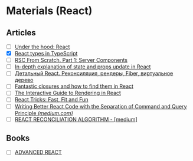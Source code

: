 # Materials (React)

## Articles

- [ ] [Under the hood: React](https://bogdan-lyashenko.github.io/Under-the-hood-ReactJS)
- [x] [React types in TypeScript](https://jser.dev/2023-05-31-react-types-in-typescript/)
- [ ] [RSC From Scratch. Part 1: Server Components](https://github.com/reactwg/server-components/discussions/5)
- [ ] [In-depth explanation of state and props update in React](https://angularindepth.com/posts/1009/in-depth-explanation-of-state-and-props-update-in-react)
- [ ] [Детальный React. Реконсиляция, рендеры, Fiber, виртуальное дерево](https://habr.com/ru/articles/786102)
- [ ] [Fantastic closures and how to find them in React](https://www.developerway.com/posts/fantastic-closures)
- [ ] [The Interactive Guide to Rendering in React](https://ui.dev/why-react-renders)
- [ ] [React Tricks: Fast, Fit and Fun](https://molefrog.com/notes/react-tricks)
- [ ] [Writing Better React Code with the Separation of Command and Query Principle *(medium.com)*](https://itnext.io/writing-better-react-code-with-the-separation-of-command-and-query-principle-9b3639b5f6cf)
- [ ] [REACT RECONCILIATION ALGORITHM - [medium]](https://medium.com/javarevisited/react-reconciliation-algorithm-86e3e22c1b40)

## Books

- [ ] [ADVANCED REACT](https://advanced-react.com/)

